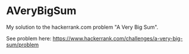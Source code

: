 # AVeryBigSum
My solution to the hackerrank.com problem "A Very Big Sum".

See problem here:
https://www.hackerrank.com/challenges/a-very-big-sum/problem
